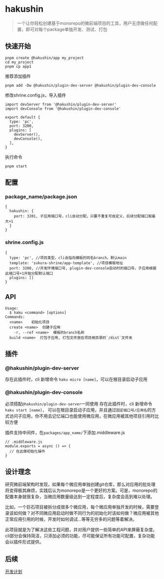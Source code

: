 # hakushin
> 一个让你轻松创建基于monorepo的微前端项目的工具，用户无须做任何配置，即可对每个package单独开发、测试、打包

## 快速开始

```
pnpm create @hakushin/app my_project
cd my_project
pnpm cp app1
```
推荐添加插件
```
pnpm add -Dw @hakushin/plugin-dev-server @hakushin/plugin-dev-console
```
修改shrine.config.js，导入插件
```
import devServer from '@hakushin/plugin-dev-server'
import devConsole from '@hakushin/plugin-dev-console'

export default {
  type: 'pc',
  port: 3200,
  plugins: [
    devServer(),
    devConsole(),
  ],
}

```
执行命令
```
pnpm start
```

## 配置

### package_name/package.json
```
{
  hakushin: {
    port: 3201, 子应用端口号，cli自动分配，只要不重复可自定义，后续分配端口取最大+1
  }
}
```

### shrine.config.js
```
{
  type: 'pc', //项目类型，cli会指向模板的同名branch，默认main
  template: 'sukura-shrine/app-template', //项目模板地址
  port: 3200, //开发环境端口号, plugin-dev-console启动时的端口号，子应用根据此端口号+1开始分配默认端口
  plugins: []
}
```

## API
```
Usage:
  $ haku <command> [options]
Commands:
  <name>    初始化项目
  create <name>  创建子应用
    -r, --ref <name>  模板的branch名称
  build <name>  打包子应用, 打包文件放在项目根目录的`/dist`文件夹
```

## 插件
### @hakushin/plugin-dev-server
存在此插件时，cli 新增命令 `haku micro [name]`，可以在根目录启动子应用

### @hakushin/plugin-dev-console
必须搭配`@hakushin/plugin-dev-server`一同使用
存在此插件时，cli 新增命令 `haku start [name]`， 可以在根目录启动子应用，并且通过`固定端口号/应用名`的方式访问子应用，你不用去记忆端口也能使用微应用，在微应用被其他项目引用时比较方便  
  
插件支持中间件，在`packages/app_name/`下添加.middleware.js
```
// .middleware.js
module.exports = async () => {
  // 在此做初始化操作
}
```

## 设计理念
研究微前端架构时发现，如果每个微应用单独创建git仓库，那么对应用的批处理将变得极其麻烦，实践后认为monorepo是一个更好的方案。可是，monorepo的配置本身就很复杂，当微应用数量级达到一定程度后，复杂度会高到难以处理。  

比如，一个巨石项目被拆分成很多个微应用，每个微应用单独开发的时候，需要登录该如何做？对不同微应用启动时做不同行为的初始化时该如何做？微应用被其他正常应用引用的时候，开发时如何调试...等等无穷多的问题等着解决。  

此项目就是为了解决这些工程问题，并对用户提供一些简单的API来屏蔽复杂度。cli部分会保持简洁，只添加必须的功能，尽可能保证所有功能可配置，复杂功能会以插件形式提供。

## 后续
[开发计划](https://github.com/sukura-shrine/hakushin/issues/2)

